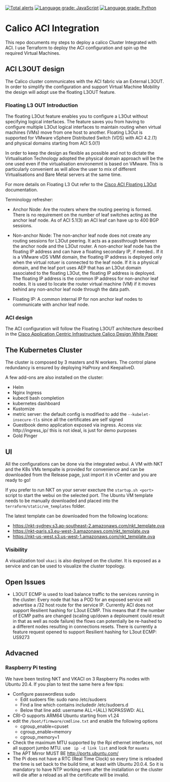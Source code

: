 [![Total alerts](https://img.shields.io/lgtm/alerts/g/camrossi/akb.svg?logo=lgtm&logoWidth=18)](https://lgtm.com/projects/g/camrossi/akb/alerts/)
[![Language grade: JavaScript](https://img.shields.io/lgtm/grade/javascript/g/camrossi/akb.svg?logo=lgtm&logoWidth=18)](https://lgtm.com/projects/g/camrossi/akb/context:javascript)
[![Language grade: Python](https://img.shields.io/lgtm/grade/python/g/camrossi/akb.svg?logo=lgtm&logoWidth=18)](https://lgtm.com/projects/g/camrossi/akb/context:python)
# Calico ACI Integration

This repo documents my steps to deploy a calico Cluster Integrated with ACI.
I use Terraform to deploy the ACI configuration and spin up the required Virtual Machines.

## ACI L3OUT design

The Calico cluster communicates with the ACI fabric via an External L3OUT.
In order to simplify the configuration and support Virtual Machine Mobility the design will adopt use the floating L3OUT feature.

### Floating L3 OUT Introduction

The  floating L3Out feature enables you to configure a L3Out without specifying logical interfaces. The feature saves you from having to configure multiple L3Out logical interfaces to maintain routing when virtual machines (VMs) move from one host to another. Floating L3Out is supported for VMware vSphere Distributed Switch (VDS) with ACI 4.2.(1) and physical domains starting from ACI 5.0(1)

In order to keep the design as flexible as possible and not to dictate the Virtualisation Technology adopted the physical domain approach will be the one used even if the virtualisation environemnt is based on VMware. This is particularly convenient as will allow the user to mix of different Virtualisations and Bare Metal servers at the same time.

For more details on Floating L3 Out refer to the [Cisco ACI Floating L3Out](https://www.cisco.com/c/en/us/td/docs/switches/datacenter/aci/apic/sw/kb/Cisco-ACI-Floating-L3Out.html) documentation.

Terminology refresher:

* Anchor Node: Are the routers where the routing peering is formed. There is no requirement on the number  of leaf switches acting as the anchor leaf node. As of ACI 5.1(3) an ACI leaf can have up to 400 BGP sessions.

* Non-anchor Node:  The non-anchor leaf node does not create any routing sessions for L3Out peering. It acts as a passthrough between the anchor node and the L3Out router. A non-anchor leaf node has the floating IP address and can have a floating secondary IP, if needed.. If it is a VMware vDS VMM domain, the floating IP address is deployed only when the virtual rotuer is connected to the leaf node. If it is a physical domain, and the leaf port uses AEP that has an L3Out domain associated to the floating L3Out, the floating IP address is deployed. The floating IP address is the common IP address for non-anchor leaf nodes. It is used to locate the router virtual machine (VM) if it moves behind any non-anchor leaf node through the data path.

* Floating IP: A common internal IP for non anchor leaf nodes to communicate with anchor leaf node.

### ACI design

The ACI configuration will follow the Floating L3OUT architecture described in the [Cisco Application Centric Infrastructure Calico Design White Paper](https://www.cisco.com/c/en/us/solutions/collateral/data-center-virtualization/application-centric-infrastructure/white-paper-c11-743182.html)

## The Kubernetes Cluster

The cluster is composed by 3 masters and N workers.
The control plane redundancy is ensured by deploying HaProxy and KeepaliveD.

A few add-ons are also installed on the cluster:

* Helm
* Nginx Ingress
* kubectl bash completion
* kubernetes dashboard
* Kustomize
* metric server: the default config is modified to add the `--kubelet-insecure-tls` since all the certificates are self signed
* Guestbook demo application exposed via ingress. Access via: http://ingress_ip/ this is not ideal, is just for demo purposes
* Gold Pinger

## UI

All the configurations can be done via the integrated webui. 
A VM with NKT and the K8s VMs tempalte is provided for convenience and can be downloaded from the Release page, just import it in vCenter and you are ready to go!

If you prefer to run NKT on your server execture the `startup.sh <port>` script to start the webui on the selected port. The Ubuntu VM template needs to be manually downloaded and placed into the `terraform/static/vm_templates` folder.

The latest template can be downloaded from the following locations:
* https://nkt-sydney.s3.ap-southeast-2.amazonaws.com/nkt_template.ova
* https://nkt-paris.s3.eu-west-3.amazonaws.com/nkt_template.ova
* https://nkt-us-west.s3.us-west-1.amazonaws.com/nkt_template.ova

### Visibility

A visualization tool `vkaci` is also deployed on the cluster. It is exposed as a service and can be used to visualize the cluster topology.

## Open Issues

* L3OUT ECMP is used to load balance traffic to the services running in the cluster: Every node that has a POD for an exposed service will advertise a /32 host route for the service IP. Currently ACI does not support Resilient hashing for L3out ECMP. This means that if the number of ECMP paths are changed (scaling up/down a deploument could result in that as well as node failure) the flows can potentially be re-hashed to a different nodes resulting in connections resets. There is currently a feature request opened to support Resilient hashing for L3out ECMP: US9273

## Advacned 

### Raspberry Pi testing
We have been testing NKT and VKACI on 3 Raspberry Pis nodes with Ubuntu 20.4. If you plan to test the same here a few tips:

* Configure passwordless sudo
  * Edit sudoers file: sudo nano /etc/sudoers
  * Find a line which contains includedir /etc/sudoers.d
  * Below that line add: username ALL=(ALL) NOPASSWD: ALL
* CRI-O supports ARM64 Ubuntu starting from v1.24 
* edit the `/boot/firmware/cmdline.txt` and enable the following options
  * cgroup_enable=cpuset
  * cgroup_enable=memory
  * cgroup_memory=1
* Check the maximum MTU supported by the Rpi ethernet interfaces, not all support jumbo MTU. use ` ip -d link list` and look for `maxmtu`
* The APT Mirror MUST BE http://ports.ubuntu.com/
* The Pi does not have a RTC (Real Time Clock) so every time is reloaded the time is set back to the build time, at least with Ubuntu 20.0.4. So it is mandatory to have NTP working even after the installation or the cluster will die after a reload as all the certificate will be invalid.
